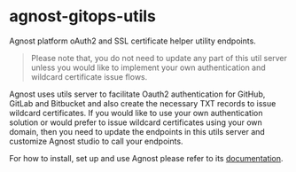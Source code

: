 # agnost-gitops-utils
Agnost platform oAuth2 and SSL certificate helper utility endpoints.

> Please note that, you do not need to update any part of this util server unless you would like to implement your own authentication and wildcard certificate issue flows.

Agnost uses utils server to facilitate Oauth2 authentication for GitHub, GitLab and Bitbucket and also create the necessary TXT records to issue wildcard certificates. If you would like to use your own authentication solution or would prefer to issue wildcard certificates using your own domain, then you need to update the endpoints in this utils server and customize Agnost studio to call your endpoints.

For how to install, set up and use Agnost please refer to its [documentation](https://agnost.dev/getting-started).